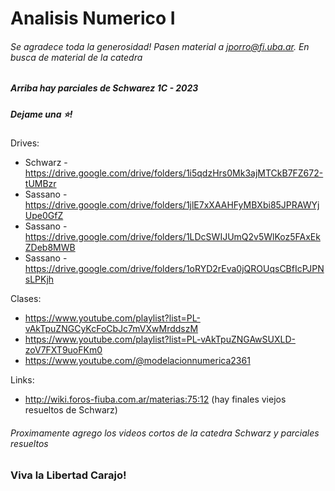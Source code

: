 # Analisis Numerico I
###### Se agradece toda la generosidad! Pasen material a jporro@fi.uba.ar. En busca de material de la catedra
##### Arriba hay parciales de Schwarez 1C - 2023
##### Dejame una ⭐!

Drives:
* Schwarz - https://drive.google.com/drive/folders/1i5qdzHrs0Mk3ajMTCkB7FZ672-tUMBzr
* Sassano - https://drive.google.com/drive/folders/1jlE7xXAAHFyMBXbi85JPRAWYjUpe0GfZ
* Sassano - https://drive.google.com/drive/folders/1LDcSWIJUmQ2v5WlKoz5FAxEkZDeb8MWB
* Sassano - https://drive.google.com/drive/folders/1oRYD2rEva0jQROUqsCBfIcPJPNsLPKjh

Clases: 
* https://www.youtube.com/playlist?list=PL-vAkTpuZNGCyKcFoCbJc7mVXwMrddszM
* https://www.youtube.com/playlist?list=PL-vAkTpuZNGAwSUXLD-zoV7FXT9uoFKm0
* https://www.youtube.com/@modelacionnumerica2361

Links: 
* http://wiki.foros-fiuba.com.ar/materias:75:12 (hay finales viejos resueltos de Schwarz)

###### Proximamente agrego los videos cortos de la catedra Schwarz y parciales resueltos

### Viva la Libertad Carajo!
